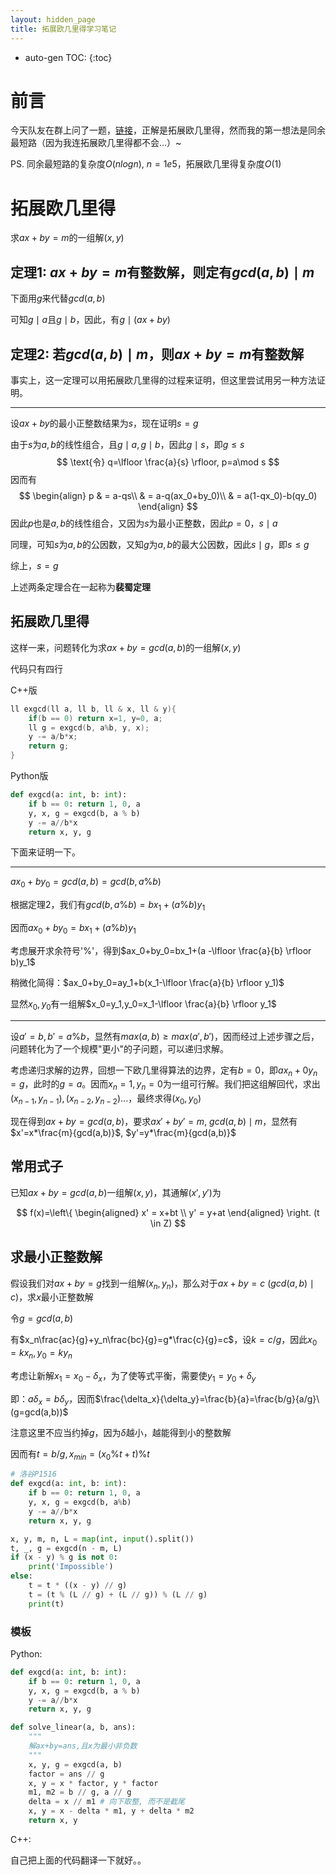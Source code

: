 ```yaml
---
layout: hidden_page
title: 拓展欧几里得学习笔记
---
```


* auto-gen TOC:
{:toc}
# 前言

今天队友在群上问了一题，[链接](https://ac.nowcoder.com/acm/contest/4853/D)，正解是拓展欧几里得，然而我的第一想法是同余最短路（因为我连拓展欧几里得都不会...）~



PS. 同余最短路的复杂度$O(nlogn),\ n=1e5$，拓展欧几里得复杂度$O(1)$



# 拓展欧几里得

求$ax+by=m$的一组解$(x,y)$




## 定理1: $ax+by=m$有整数解，则定有$gcd(a,b)\mid m$

下面用$g$来代替$gcd(a,b)$

可知$g\mid a$且$g\mid b$，因此，有$g \mid(ax+by)$



## 定理2: 若$gcd(a,b) \mid m$，则$ax+by=m$有整数解 

事实上，这一定理可以用拓展欧几里得的过程来证明，但这里尝试用另一种方法证明。

----

设$ax+by$的最小正整数结果为$s$，现在证明$s=g$

由于$s$为$a,b$的线性组合，且$g\mid a, g\mid b$，因此$g\mid s$，即$g\le s$
$$
\text{令} q=\lfloor \frac{a}{s} \rfloor, p=a\mod s
$$
因而有
$$
\begin{align}
p & = a-qs\\ 
& = a-q(ax_0+by_0)\\ 
& = a(1-qx_0)-b(qy_0)
\end{align}
$$
因此$p$也是$a,b$的线性组合，又因为$s$为最小正整数，因此$p=0$，$s\mid a$

同理，可知$s$为$a,b$的公因数，又知$g$为$a,b$的最大公因数，因此$s\mid g$，即$s\le g$

综上，$s=g$



上述两条定理合在一起称为**裴蜀定理**

## 拓展欧几里得

这样一来，问题转化为求$ax+by=gcd(a,b)$的一组解$(x,y)$

代码只有四行

C++版

```c++
ll exgcd(ll a, ll b, ll & x, ll & y){
    if(b == 0) return x=1, y=0, a;
    ll g = exgcd(b, a%b, y, x);
    y -= a/b*x;
    return g;
}
```

Python版


```python
def exgcd(a: int, b: int):
    if b == 0: return 1, 0, a
    y, x, g = exgcd(b, a % b)
    y -= a//b*x
    return x, y, g
```

下面来证明一下。

------

$ax_0+by_0=gcd(a,b)=gcd(b,a\%b)$

根据定理2，我们有$gcd(b, a\%b)=bx_1+(a\%b)y_1$

因而$ax_0+by_0=bx_1+(a\%b)y_1$

考虑展开求余符号'$\%$'，得到$ax_0+by_0=bx_1+(a -\lfloor \frac{a}{b} \rfloor b)y_1$

稍微化简得：$ax_0+by_0=ay_1+b(x_1-\lfloor \frac{a}{b} \rfloor y_1)$

显然$x_0,y_0$有一组解$x_0=y_1,y_0=x_1-\lfloor \frac{a}{b} \rfloor y_1$

------

设$a'=b,b'=a\%b$，显然有$max(a,b)\ge max(a', b')$，因而经过上述步骤之后，问题转化为了一个规模"更小"的子问题，可以递归求解。

考虑递归求解的边界，回想一下欧几里得算法的边界，定有$b=0$，即$ax_n+0y_n=g$，此时的$g=a$。因而$x_n=1,y_n=0$为一组可行解。我们把这组解回代，求出$(x_{n-1},y_{n-1}), (x_{n-2},y_{n-2})...$，最终求得$(x_0,y_0)$



现在得到$ax+by=gcd(a,b)$，要求$ax'+by'=m,\ gcd(a,b) \mid m$，显然有$x'=x*\frac{m}{gcd(a,b)}$, $y'=y*\frac{m}{gcd(a,b)}$



## 常用式子

已知$ax+by=gcd(a,b)$一组解$(x,y)$，其通解$(x',y')$为

$$
f(x)=\left\{ \begin{aligned} x' =  x+bt \\ y' =  y+at \end{aligned} \right. (t \in Z)
$$



## 求最小正整数解

假设我们对$ax+by=g$找到一组解$(x_n,y_n)$，那么对于$ax+by=c\ (gcd(a,b)\mid c)$，求$x$最小正整数解

令$g=gcd(a,b)$

有$x_n\frac{ac}{g}+y_n\frac{bc}{g}=g*\frac{c}{g}=c$，设$k=c/g$，因此$x_0=kx_n, y_0=ky_n$

考虑让新解$x_1=x_0-\delta_x$，为了使等式平衡，需要使$y_1=y_0+\delta_y$

即：$a\delta_x=b\delta_y$，因而$\frac{\delta_x}{\delta_y}=\frac{b}{a}=\frac{b/g}{a/g}\ (g=gcd(a,b))$

注意这里不应当约掉$g$，因为$\delta$越小，越能得到小的整数解

因而有$t=b/g,x_{min}=(x_0\%t+t)\%t$

```python
# 洛谷P1516
def exgcd(a: int, b: int):
    if b == 0: return 1, 0, a
    y, x, g = exgcd(b, a%b)
    y -= a//b*x
    return x, y, g

x, y, m, n, L = map(int, input().split())
t, _, g = exgcd(n - m, L)
if (x - y) % g is not 0:
    print('Impossible')
else:
    t = t * ((x - y) // g)
    t = (t % (L // g) + (L // g)) % (L // g)
    print(t)
```



### 模板

Python:

```python
def exgcd(a: int, b: int):
    if b == 0: return 1, 0, a
    y, x, g = exgcd(b, a % b)
    y -= a//b*x
    return x, y, g

def solve_linear(a, b, ans):
    """
    解ax+by=ans,且x为最小非负数
    """
    x, y, g = exgcd(a, b)
    factor = ans // g
    x, y = x * factor, y * factor
    m1, m2 = b // g, a // g
    delta = x // m1 # 向下取整, 而不是截尾
    x, y = x - delta * m1, y + delta * m2
    return x, y
```

C++:

自己把上面的代码翻译一下就好。。

